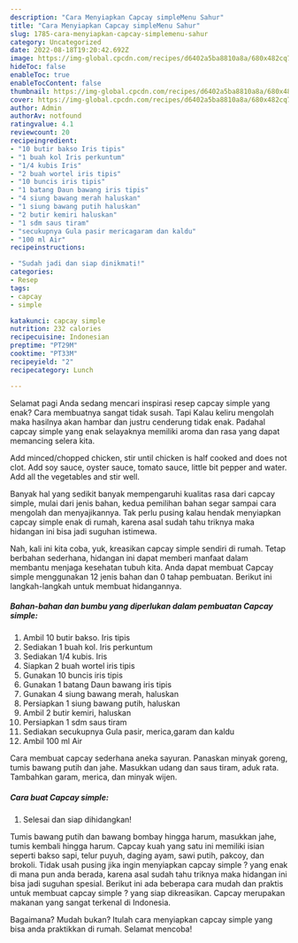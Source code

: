 ```yaml
---
description: "Cara Menyiapkan Capcay simpleMenu Sahur"
title: "Cara Menyiapkan Capcay simpleMenu Sahur"
slug: 1785-cara-menyiapkan-capcay-simplemenu-sahur
category: Uncategorized
date: 2022-08-18T19:20:42.692Z
image: https://img-global.cpcdn.com/recipes/d6402a5ba8810a8a/680x482cq70/capcay-simple-foto-resep-utama.jpg
hideToc: false
enableToc: true
enableTocContent: false
thumbnail: https://img-global.cpcdn.com/recipes/d6402a5ba8810a8a/680x482cq70/capcay-simple-foto-resep-utama.jpg
cover: https://img-global.cpcdn.com/recipes/d6402a5ba8810a8a/680x482cq70/capcay-simple-foto-resep-utama.jpg
author: Admin
authorAv: notfound
ratingvalue: 4.1
reviewcount: 20
recipeingredient:
- "10 butir bakso Iris tipis"
- "1 buah kol Iris perkuntum"
- "1/4 kubis Iris"
- "2 buah wortel iris tipis"
- "10 buncis iris tipis"
- "1 batang Daun bawang iris tipis"
- "4 siung bawang merah haluskan"
- "1 siung bawang putih haluskan"
- "2 butir kemiri haluskan"
- "1 sdm saus tiram"
- "secukupnya Gula pasir mericagaram dan kaldu"
- "100 ml Air"
recipeinstructions:

- "Sudah jadi dan siap dinikmati!"
categories:
- Resep
tags:
- capcay
- simple

katakunci: capcay simple 
nutrition: 232 calories
recipecuisine: Indonesian
preptime: "PT29M"
cooktime: "PT33M"
recipeyield: "2"
recipecategory: Lunch

---
```



Selamat pagi Anda sedang mencari inspirasi resep capcay simple yang enak? Cara membuatnya sangat tidak susah. Tapi Kalau keliru mengolah maka hasilnya akan hambar dan justru cenderung tidak enak. Padahal capcay simple yang enak selayaknya memiliki aroma dan rasa yang dapat memancing selera kita.


Add minced/chopped chicken, stir until chicken is half cooked and does not clot. Add soy sauce, oyster sauce, tomato sauce, little bit pepper and water. Add all the vegetables and stir well.

Banyak hal yang sedikit banyak mempengaruhi kualitas rasa dari capcay simple, mulai dari jenis bahan, kedua pemilihan bahan segar sampai cara mengolah dan menyajikannya. Tak perlu pusing kalau hendak menyiapkan capcay simple enak di rumah, karena asal sudah tahu triknya maka hidangan ini bisa jadi suguhan istimewa.


Nah, kali ini kita coba, yuk, kreasikan capcay simple sendiri di rumah. Tetap berbahan sederhana, hidangan ini dapat memberi manfaat dalam membantu menjaga kesehatan tubuh kita. Anda dapat membuat Capcay simple menggunakan 12 jenis bahan dan 0 tahap pembuatan. Berikut ini langkah-langkah untuk membuat hidangannya.

<!--inarticleads1-->

##### Bahan-bahan dan bumbu yang diperlukan dalam pembuatan Capcay simple:

1. Ambil 10 butir bakso. Iris tipis
1. Sediakan 1 buah kol. Iris perkuntum
1. Sediakan 1/4 kubis. Iris
1. Siapkan 2 buah wortel iris tipis
1. Gunakan 10 buncis iris tipis
1. Gunakan 1 batang Daun bawang iris tipis
1. Gunakan 4 siung bawang merah, haluskan
1. Persiapkan 1 siung bawang putih, haluskan
1. Ambil 2 butir kemiri, haluskan
1. Persiapkan 1 sdm saus tiram
1. Sediakan secukupnya Gula pasir, merica,garam dan kaldu
1. Ambil 100 ml Air


Cara membuat capcay sederhana aneka sayuran. Panaskan minyak goreng, tumis bawang putih dan jahe. Masukkan udang dan saus tiram, aduk rata. Tambahkan garam, merica, dan minyak wijen. 

<!--inarticleads2-->

##### Cara buat Capcay simple:


1. Selesai dan siap dihidangkan!

Tumis bawang putih dan bawang bombay hingga harum, masukkan jahe, tumis kembali hingga harum. Capcay kuah yang satu ini memiliki isian seperti bakso sapi, telur puyuh, daging ayam, sawi putih, pakcoy, dan brokoli. Tidak usah pusing jika ingin menyiapkan capcay simple ? yang enak di mana pun anda berada, karena asal sudah tahu triknya maka hidangan ini bisa jadi suguhan spesial. Berikut ini ada beberapa cara mudah dan praktis untuk membuat capcay simple ? yang siap dikreasikan. Capcay merupakan makanan yang sangat terkenal di Indonesia. 

Bagaimana? Mudah bukan? Itulah cara menyiapkan capcay simple yang bisa anda praktikkan di rumah. Selamat mencoba!
